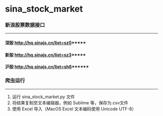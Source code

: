 # sina_stock_market

### 新浪股票数据接口
-----
#### 深股 http://hq.sinajs.cn/list=sz0***** 

#### 新股 http://hq.sinajs.cn/list=sz3*****

#### 沪股 http://hq.sinajs.cn/list=sh6******

### 爬虫运行
-----
1. 运行 sina_stock_market.py 文件
2. 将结果复制至文本编辑器，例如 Sublime 等，保存为.csv文件
3. 使用 Excel 导入（MacOS Excel 文本编码使用 Unicode UTF-8）
